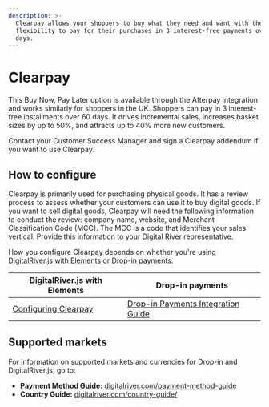 ```yaml
---
description: >-
  Clearpay allows your shoppers to buy what they need and want with the
  flexibility to pay for their purchases in 3 interest-free payments over 60
  days.
---
```


# Clearpay

This Buy Now, Pay Later option is available through the Afterpay integration and works similarly for shoppers in the UK. Shoppers can pay in 3 interest-free installments over 60 days. It drives incremental sales, increases basket sizes by up to 50%, and attracts up to 40% more new customers.

Contact your Customer Success Manager and sign a Clearpay addendum if you want to use Clearpay.

## How to configure&#x20;

Clearpay is primarily used for purchasing physical goods. It has a review process to assess whether your customers can use it to buy digital goods. If you want to sell digital goods, Clearpay will need the following information to conduct the review: company name, website, and Merchant Classification Code (MCC). The MCC is a code that identifies your sales vertical. Provide this information to your Digital River representative.

How you configure Clearpay depends on whether you're using [DigitalRiver.js with Elements](../payments-solutions/digitalriver.js/) or[ Drop-in payments](../payments-solutions/drop-in/).

| DigitalRiver.js with Elements                                                                         | Drop-in payments                                                                                 |
| ----------------------------------------------------------------------------------------------------- | ------------------------------------------------------------------------------------------------ |
| [Configuring Clearpay](../payments-solutions/digitalriver.js/payment-methods/configuring-clearpay.md) | [Drop-in Payments Integration Guide](../payments-solutions/drop-in/drop-in-integration-guide.md) |

## Supported markets

For information on supported markets and currencies for Drop-in and DigitalRiver.js, go to:&#x20;

* **Payment Method Guide:** [digitalriver.com/payment-method-guide](https://www.digitalriver.com/payment-method-guide/)
* **Country Guide:** [digitalriver.com/country-guide/](https://www.digitalriver.com/country-guide/)
